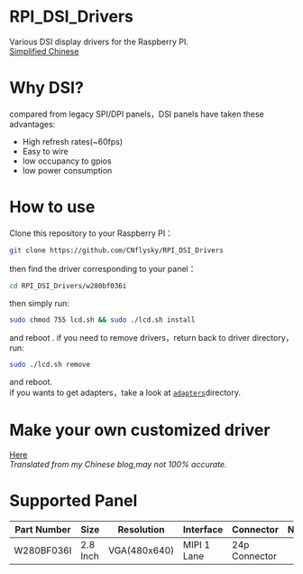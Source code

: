 # RPI_DSI_Drivers
Various DSI display drivers for the Raspberry PI.  
[Simplified Chinese](https://github.com/CNflysky/RPI_DSI_Drivers/blob/main/README_zh.md)
# Why DSI?

compared from legacy SPI/DPI panels，DSI panels have taken these advantages:
- High refresh rates(~60fps)
- Easy to wire
- low occupancy to gpios
- low power consumption

# How to use
Clone this repository to your Raspberry PI：  
```bash
git clone https://github.com/CNflysky/RPI_DSI_Drivers
```
then find the driver corresponding to your panel：  
```bash
cd RPI_DSI_Drivers/w280bf036i
```
then simply run:  
```bash
sudo chmod 755 lcd.sh && sudo ./lcd.sh install
```
and reboot .
if you need to remove drivers，return back to driver directory，run:  
```bash
sudo ./lcd.sh remove
```
and reboot.  
if you wants to get adapters，take a look at [`adapters`](https://github.com/CNflysky/RPI_DSI_Drivers/tree/main/adapters)directory. 
# Make your own customized driver
[Here](https://github.com/CNflysky/RPI_DSI_Drivers/blob/main/docs/how_to_make_your_custom_driver.md)  
*Translated from my Chinese blog,may not 100% accurate.*

# Supported Panel
| Part Number | Size | Resolution | Interface | Connector | Note |
| ---- | ---- | --- | --- | --- | --- |
|W280BF036I| 2.8 Inch| VGA(480x640) | MIPI 1 Lane | 24p Connector ||
